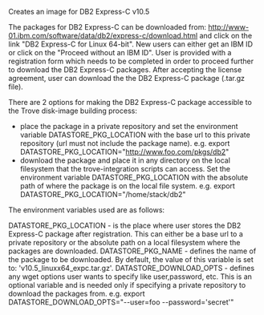  Creates an image for DB2 Express-C v10.5

 The packages for DB2 Express-C can be downloaded from:
 http://www-01.ibm.com/software/data/db2/express-c/download.html
 and click on the link "DB2 Express-C for Linux 64-bit".
 New users can either get an IBM ID or click on the "Proceed without an
 IBM ID". User is provided with a registration form which needs to be
 completed in order to proceed further to download the DB2 Express-C
 packages. After accepting the license agreement, user can download the
 the DB2 Express-C package (.tar.gz file).

 There are 2 options for making the DB2 Express-C package accessible to
 the Trove disk-image building process:
  - place the package in a private repository and set the environment
    variable DATASTORE_PKG_LOCATION with the base url to this private
    repository (url must not include the package name).
     e.g. export DATASTORE_PKG_LOCATION="http://www.foo.com/pkgs/db2"
  - download the package and place it in any directory on the local
    filesystem that the trove-integration scripts can access. Set the
    environment variable DATASTORE_PKG_LOCATION with the absolute path
    of where the package is on the local file system.
     e.g. export DATASTORE_PKG_LOCATION="/home/stack/db2"

 The environment variables used are as follows:

 DATASTORE_PKG_LOCATION - is the place where user stores the DB2
             Express-C package after registration. This can either be a
             base url to a private repository or the absolute path on a
             local filesystem where the packages are downloaded.
 DATASTORE_PKG_NAME - defines the name of the package to be downloaded.
             By default, the value of this variable is set to:
             'v10.5_linuxx64_expc.tar.gz'.
 DATASTORE_DOWNLOAD_OPTS - defines any wget options user wants to specify
             like user,password, etc. This is an optional variable and is
             needed only if specifying a private repository to download
             the packages from.
    e.g. export DATASTORE_DOWNLOAD_OPTS="--user=foo --password='secret'"


